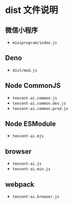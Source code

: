 # dist 文件说明

## 微信小程序

* `miniprogram/index.js`

## Deno

* `dist/mod.js`

## Node CommonJS

* `tencent-ai.common.js`
* `tencent-ai.common.dev.js`
* `tencent-ai.common.prod.js`

## Node ESModule

* `tencent-ai.mjs`

## browser

* `tencent-ai.js`
* `tencent-ai.min.js`

## webpack

* `tencent-ai.browser.js`
